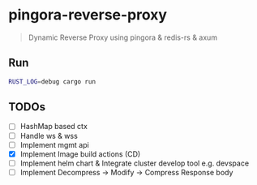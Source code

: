 # pingora-reverse-proxy

> Dynamic Reverse Proxy using pingora & redis-rs & axum

## Run

```bash
RUST_LOG=debug cargo run
```

## TODOs

- [ ] HashMap based ctx
- [ ] Handle ws & wss
- [ ] Implement mgmt api
- [x] Implement Image build actions (CD)
- [ ] Implement helm chart & Integrate cluster develop tool e.g. devspace
- [ ] Implement Decompress -> Modify -> Compress Response body
